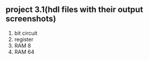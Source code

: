 ## project 3.1(hdl files with their output screenshots)
1. bit circuit
2. register
3. RAM 8
4. RAM 64
